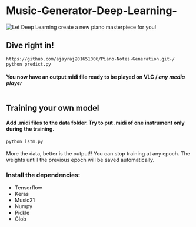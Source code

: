 # Music-Generator-Deep-Learning-

![Let Deep Learning create a new piano masterpiece for you!](https://blog-c7ff.kxcdn.com/blog/wp-content/uploads/2018/05/8.jpg)
## Dive right in!
`https://github.com/ajayraj201651006/Piano-Notes-Generation.git-/`</br>
`python predict.py`</br>
#### You now have an output midi file ready to be played on VLC / *any media player*<br><br>
## Training your own model
#### Add .midi files to the data folder. Try to put .midi of one instrument only during the training.
`python lstm.py`<br><br>
More the data, better is the output!!
You can stop training at any epoch. The weights untill the previous epoch will be saved automatically.
### Install the dependencies:
* Tensorflow</br>
* Keras</br>
* Music21</br>
* Numpy</br>
* Pickle</br>
* Glob  </br>
